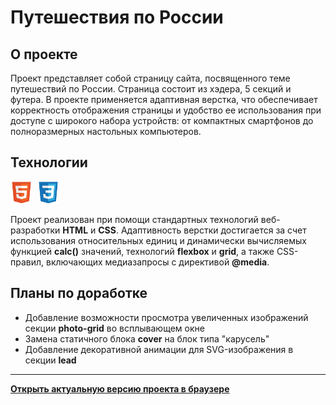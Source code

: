 # Путешествия по России

## О проекте

Проект представляет собой страницу сайта, посвященного теме путешествий по России. Страница состоит из хэдера, 5 секций и футера. В проекте применяется адаптивная верстка, что обеспечивает корректность отображения страницы и удобство ее использования при доступе с широкого набора устройств: от компактных смартфонов до полноразмерных настольных компьютеров.

## Технологии

<div>
  <img src="https://github.com/devicons/devicon/blob/master/icons/html5/html5-original.svg" title="HTML5" alt="HTML5" width="35" height="35"/>&nbsp;
  <img src="https://github.com/devicons/devicon/blob/master/icons/css3/css3-original.svg" title="CSS3" alt="CSS3" width="35" height="35"/>&nbsp;
</div>

Проект реализован при помощи стандартных технологий веб-разработки **HTML** и **CSS**. Адаптивность верстки достигается за счет использования относительных единиц и динамически вычисляемых функцией **calc()** значений, технологий **flexbox** и **grid**, а также CSS-правил, включающих медиазапросы с директивой **@media**.

##  Планы по доработке

* Добавление возможности просмотра увеличенных изображений секции **photo-grid** во всплывающем окне
* Замена статичного блока **cover** на блок типа "карусель"
* Добавление декоративной анимации для SVG-изображения в секции **lead**

___

**[Открыть актуальную версию проекта в браузере](https://keepitdown.github.io/russian-travel-bootcamp/index.html)**
